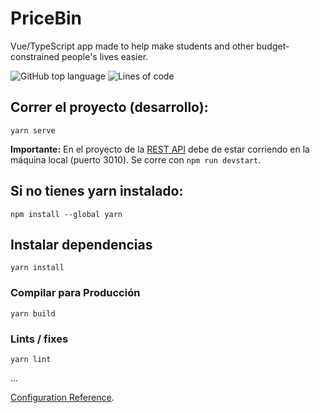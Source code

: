 # PriceBin
Vue/TypeScript app made to help make students and other budget-constrained people's lives easier.

![GitHub top language](https://img.shields.io/github/languages/top/panasweb/pricebin)
![Lines of code](https://tokei.rs/b1/github/panasweb/pricebin?category=code)

## Correr el proyecto (desarrollo):
```
yarn serve
```

**Importante:**
En el proyecto de la [REST API](https://github.com/panasweb/pricebin-api) debe de estar corriendo en la máquina local (puerto 3010).
Se corre con `npm run devstart`.

## Si no tienes yarn instalado:
```
npm install --global yarn
```

## Instalar dependencias
```
yarn install
```

### Compilar para Producción
```
yarn build
```

### Lints / fixes
```
yarn lint
```
...

[Configuration Reference](https://cli.vuejs.org/config/).
